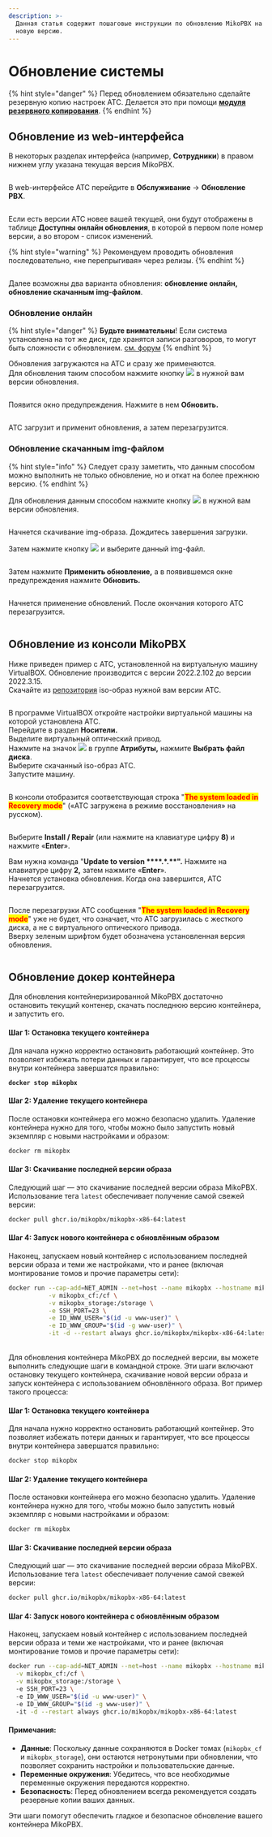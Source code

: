 ```yaml
---
description: >-
  Данная статья содержит пошаговые инструкции по обновлению MikoPBX на более
  новую версию.
---
```


# Обновление системы

{% hint style="danger" %}
Перед обновлением обязательно сделайте резервную копию настроек АТС. Делается это при помощи [**модуля резервного копирования**](backup.md).
{% endhint %}

## Обновление из web-интерфейса <a href="#obnovlenie_iz_web-interfejsa" id="obnovlenie_iz_web-interfejsa"></a>

В некоторых разделах интерфейса (например, **Сотрудники**) в правом нижнем углу указана текущая версия MikoPBX.

<figure><img src="../../.gitbook/assets/obnov_ats_0 (1).png" alt=""><figcaption></figcaption></figure>

В web-интерфейсе АТС перейдите в **Обслуживание** → **Обновление PBX**.

<figure><img src="../../.gitbook/assets/obnov_ats_1.png" alt=""><figcaption></figcaption></figure>

Если есть версии АТС новее вашей текущей, они будут отображены в таблице **Доступны онлайн обновления**, в которой в первом поле номер версии, а во втором - список изменений.

{% hint style="warning" %}
Рекомендуем проводить обновления последовательно, «не перепрыгивая» через релизы.
{% endhint %}

<figure><img src="../../.gitbook/assets/obnov_ats_2.png" alt=""><figcaption></figcaption></figure>

Далее возможны два варианта обновления: **обновление онлайн, обновление скачанным img-файлом**.

### Обновление онлайн

{% hint style="danger" %}
**Будьте внимательны**! Если система установлена на тот же диск, где хранятся записи разговоров, то могут быть сложности с обновлением. [см. форум](https://qa.askozia.ru/5061/%D0%BF%D1%80%D0%BE%D0%BF%D0%B0%D0%B4%D0%B0%D0%B5%D1%82-%D1%80%D0%B0%D0%B7%D0%B4%D0%B5%D0%BB-%D0%BF%D0%BE%D1%81%D0%BB%D0%B5-%D0%BE%D0%B1%D0%BD%D0%BE%D0%B2%D0%BB%D0%B5%D0%BD%D0%B8%D1%8F-%D0%BD%D0%B0-6-7-7-31)
{% endhint %}

Обновления загружаются на АТС и сразу же применяются.\
Для обновления таким способом нажмите кнопку ![](../../.gitbook/assets/obnov\_ats\_3.png) в нужной вам версии обновления.

<figure><img src="../../.gitbook/assets/obnov_ats_4.png" alt=""><figcaption></figcaption></figure>

Появится окно предупреждения. Нажмите в нем **Обновить.**

<figure><img src="../../.gitbook/assets/obnov_ats_5.png" alt=""><figcaption></figcaption></figure>

АТС загрузит и применит обновления, а затем перезагрузится.

### **Обновление скачанным img-файлом**

{% hint style="info" %}
Следует сразу заметить, что данным способом можно выполнить не только обновление, но и откат на более прежнюю версию.
{% endhint %}

Для обновления данным способом нажмите кнопку ![](../../.gitbook/assets/obnov\_ats\_6.png) в нужной вам версии обновления.

<figure><img src="../../.gitbook/assets/obnov_ats_7.png" alt=""><figcaption></figcaption></figure>

Начнется скачивание img-образа. Дождитесь завершения загрузки.

Затем нажмите кнопку ![](../../.gitbook/assets/obnov\_ats\_8.png) и выберите данный img-файл.

<figure><img src="../../.gitbook/assets/obnov_ats_0.gif" alt=""><figcaption></figcaption></figure>

Затем нажмите **Применить обновление,** а в появившемся окне предупреждения нажмите **Обновить.**&#x20;

<figure><img src="../../.gitbook/assets/obnov_ats_1.gif" alt=""><figcaption></figcaption></figure>

Начнется применение обновлений. После окончания которого АТС перезагрузится.

<figure><img src="../../.gitbook/assets/obnov_ats_2.gif" alt=""><figcaption></figcaption></figure>

## Обновление из консоли MikoPBX <a href="#obnovlenie_iz_konsoli_mikopbx" id="obnovlenie_iz_konsoli_mikopbx"></a>

Ниже приведен пример с АТС, установленной на виртуальную машину VirtualBOX. Обновление производится с версии 2022.2.102 до версии 2022.3.15.\
Скачайте из [репозитория](https://github.com/mikopbx/Core/releases) iso-образ нужной вам версии АТС.

<figure><img src="../../.gitbook/assets/obnov_kons_0 (1).png" alt=""><figcaption></figcaption></figure>

В программе VirtualBOX откройте настройки виртуальной машины на которой установлена АТС.\
Перейдите в раздел **Носители.**\
Выделите виртуальный оптический привод. \
Нажмите на значок ![](../../.gitbook/assets/obnov\_kons\_1.png) в группе **Атрибуты,** нажмите **Выбрать файл диска**.\
Выберите скачанный iso-образ АТС.\
Запустите машину.

<figure><img src="../../.gitbook/assets/obn_kons_0.gif" alt=""><figcaption></figcaption></figure>

В консоли отобразится соответствующая строка "<mark style="color:red;">**The system loaded in Recovery mode**</mark>" («АТС загружена в режиме восстановления» на русском).

<figure><img src="../../.gitbook/assets/obnov_kons_2.png" alt=""><figcaption></figcaption></figure>

Выберите **Install / Repair** (или нажмите на клавиатуре цифру **8)** и нажмите «**Enter**».

Вам нужна команда "**Update to version \*\*\*\*.\*.\*\*".** Нажмите на клавиатуре цифру **2,** затем нажмите «**Enter**».\
Начнется установка обновления. Когда она завершится, АТС перезагрузится.

<figure><img src="../../.gitbook/assets/obnov_kons_1.gif" alt=""><figcaption></figcaption></figure>

После перезагрузки АТС сообщения "<mark style="color:red;">**The system loaded in Recovery mode**</mark>" уже не будет, что означает, что АТС загрузилась с жесткого диска, а не с виртуального оптического привода.\
Вверху зеленым шрифтом будет обозначена установленная версия обновления.

<figure><img src="../../.gitbook/assets/obnov_kons_3.png" alt=""><figcaption></figcaption></figure>

## Обновление докер контейнера <a href="#docker-upgrade" id="docker-upgrade"></a>

Для обновления контейнеризированной MikoPBX достаточно остановить текущий контенер, скачать последнюю версию контейнера, и запустить его.

#### Шаг 1: Остановка текущего контейнера

Для начала нужно корректно остановить работающий контейнер. Это позволяет избежать потери данных и гарантирует, что все процессы внутри контейнера завершатся правильно:

<pre class="language-bash"><code class="lang-bash"><strong>docker stop mikopbx
</strong></code></pre>

#### Шаг 2: Удаление текущего контейнера

После остановки контейнера его можно безопасно удалить. Удаление контейнера нужно для того, чтобы можно было запустить новый экземпляр с новыми настройками и образом:

```bash
docker rm mikopbx
```

#### Шаг 3: Скачивание последней версии образа

Следующий шаг — это скачивание последней версии образа MikoPBX. Использование тега `latest` обеспечивает получение самой свежей версии:

```bash
docker pull ghcr.io/mikopbx/mikopbx-x86-64:latest
```

#### Шаг 4: Запуск нового контейнера с обновлённым образом

Наконец, запускаем новый контейнер с использованием последней версии образа и теми же настройками, что и ранее (включая монтирование томов и прочие параметры сети):

```bash
docker run --cap-add=NET_ADMIN --net=host --name mikopbx --hostname mikopbx \
           -v mikopbx_cf:/cf \
           -v mikopbx_storage:/storage \
           -e SSH_PORT=23 \
           -e ID_WWW_USER="$(id -u www-user)" \
           -e ID_WWW_GROUP="$(id -g www-user)" \
           -it -d --restart always ghcr.io/mikopbx/mikopbx-x86-64:latest
```

\
Для обновления контейнера MikoPBX до последней версии, вы можете выполнить следующие шаги в командной строке. Эти шаги включают остановку текущего контейнера, скачивание новой версии образа и запуск контейнера с использованием обновлённого образа. Вот пример такого процесса:

#### Шаг 1: Остановка текущего контейнера

Для начала нужно корректно остановить работающий контейнер. Это позволяет избежать потери данных и гарантирует, что все процессы внутри контейнера завершатся правильно:

```bash
docker stop mikopbx
```

#### Шаг 2: Удаление текущего контейнера

После остановки контейнера его можно безопасно удалить. Удаление контейнера нужно для того, чтобы можно было запустить новый экземпляр с новыми настройками и образом:

```bash
docker rm mikopbx
```

#### Шаг 3: Скачивание последней версии образа

Следующий шаг — это скачивание последней версии образа MikoPBX. Использование тега `latest` обеспечивает получение самой свежей версии:

```bash
docker pull ghcr.io/mikopbx/mikopbx-x86-64:latest
```

#### Шаг 4: Запуск нового контейнера с обновлённым образом

Наконец, запускаем новый контейнер с использованием последней версии образа и теми же настройками, что и ранее (включая монтирование томов и прочие параметры сети):

```bash
docker run --cap-add=NET_ADMIN --net=host --name mikopbx --hostname mikopbx \
  -v mikopbx_cf:/cf \
  -v mikopbx_storage:/storage \ 
  -e SSH_PORT=23 \ 
  -e ID_WWW_USER="$(id -u www-user)" \ 
  -e ID_WWW_GROUP="$(id -g www-user)" \ 
  -it -d --restart always ghcr.io/mikopbx/mikopbx-x86-64:latest
```

#### Примечания:

* **Данные**: Поскольку данные сохраняются в Docker томах (`mikopbx_cf` и `mikopbx_storage`), они остаются нетронутыми при обновлении, что позволяет сохранить настройки и пользовательские данные.
* **Переменные окружения**: Убедитесь, что все необходимые переменные окружения передаются корректно.
* **Безопасность**: Перед обновлением всегда рекомендуется создать резервные копии ваших данных.

Эти шаги помогут обеспечить гладкое и безопасное обновление вашего контейнера MikoPBX.
